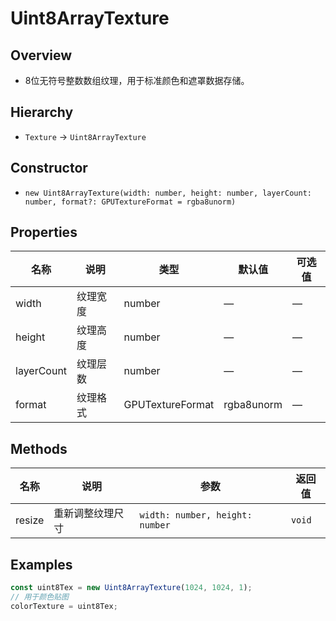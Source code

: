# Uint8ArrayTexture

## Overview
- 8位无符号整数数组纹理，用于标准颜色和遮罩数据存储。

## Hierarchy
- `Texture` → `Uint8ArrayTexture`

## Constructor
- `new Uint8ArrayTexture(width: number, height: number, layerCount: number, format?: GPUTextureFormat = rgba8unorm)`

## Properties
| 名称 | 说明 | 类型 | 默认值 | 可选值 |
| --- | --- | --- | --- | --- |
| width | 纹理宽度 | number | — | — |
| height | 纹理高度 | number | — | — |
| layerCount | 纹理层数 | number | — | — |
| format | 纹理格式 | GPUTextureFormat | rgba8unorm | — |

## Methods
| 名称 | 说明 | 参数 | 返回值 |
| --- | --- | --- | --- |
| resize | 重新调整纹理尺寸 | `width: number, height: number` | `void` |

## Examples
```ts
const uint8Tex = new Uint8ArrayTexture(1024, 1024, 1);
// 用于颜色贴图
colorTexture = uint8Tex;
```